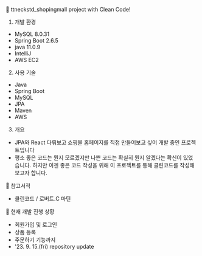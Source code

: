 🚩 ttneckstd_shopingmall project with Clean Code!

1. 개발 환경
- MySQL 8.0.31
- Spring Boot 2.6.5
- java 11.0.9
- IntelliJ
- AWS EC2

2. 사용 기술
- Java
- Spring Boot
- MySQL
- JPA
- Maven
- AWS

3. 개요
- JPA와 React 다뤄보고 쇼핑몰 홈페이지를 직접 만들어보고 싶어 개발 중인 프로젝트입니다
-  평소 좋은 코드는 뭔지 모르겠지만 나쁜 코드는 확실히 뭔지 알겠다는 확신이 있었습니다. 하지만 이젠 좋은 코드 작성을 위해 이 프로젝트를 통해 클린코드를 작성해보고자 합니다.

🚩 참고서적
- 클린코드 / 로버트.C 마틴

🚩 현재 개발 진행 상황
- 회원가입 및 로그인
- 상품 등록
- 주문하기 기능까지
- '23. 9. 15.(fri) repository update
